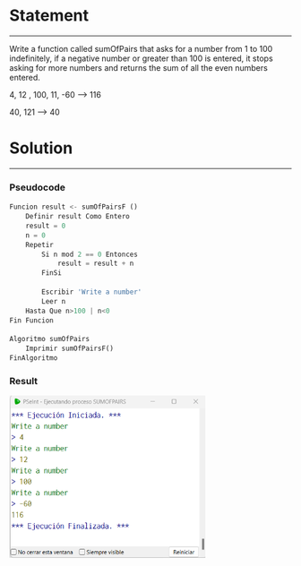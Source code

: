 # Statement
---

Write a function called sumOfPairs that asks for a number from 1 to 100 indefinitely, if a negative number or greater than 100 is entered, it stops asking for more numbers and returns the sum of all the even numbers entered.

4, 12 , 100, 11, -60 --> 116

40, 121 --> 40

# Solution
---
### Pseudocode
```python
Funcion result <- sumOfPairsF ()
	Definir result Como Entero
	result = 0
	n = 0
	Repetir
		Si n mod 2 == 0 Entonces
			result = result + n
		FinSi
			
		Escribir 'Write a number'
		Leer n
	Hasta Que n>100 | n<0
Fin Funcion

Algoritmo sumOfPairs
	Imprimir sumOfPairsF()
FinAlgoritmo
```

### Result

<img src="./../Images/sumOfPairs.png" alt="drawing" style="width:350px;"/><br>